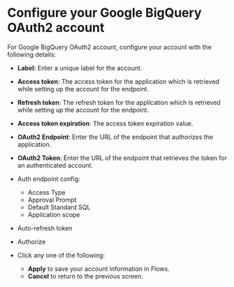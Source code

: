 # Configure your Google BigQuery OAuth2 account

For Google BigQuery OAuth2 account, configure your account with the following details:

* **Label:** Enter a unique label for the account.
* **Access token**: The access token for the application which is retrieved while setting up the account for the endpoint.
* **Refresh token**: The refresh token for the application which is retrieved while setting up the account for the endpoint.
* **Access token expiration**: The access token expiration value.
* **OAuth2 Endpoint**: Enter the URL of the endpoint that authorizes the application.&#x20;
* **OAuth2 Token**: Enter the URL of the endpoint that retrieves the token for an authenticated account.
*   Auth endpoint config:

    * Access Type
    * Approval Prompt
    * Default Standard SQL
    * Application scope


* Auto-refresh token
* Authorize
* Click any one of the following:
  * **Apply** to save your account information in Flows.
  * **Cancel** to return to the previous screen.
